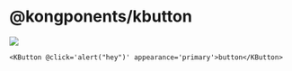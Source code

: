 # @kongponents/kbutton

[![](https://img.shields.io/npm/v/@kongponents/kbutton.svg?style=flat-square)](https://www.npmjs.com/package/@kongponents/kbutton)

```vue
<KButton @click='alert("hey")' appearance='primary'>button</KButton>
```
